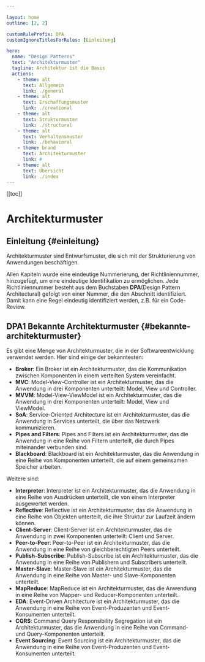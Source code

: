 ```yaml
---

layout: home
outline: [2, 2]

customRulePrefix: DPA
customIgnoreTitlesForRules: [Einleitung]

hero:
  name: "Design Patterns"
  text: "Architekturmuster"
  tagline: Architektur ist die Basis
  actions:
    - theme: alt
      text: Allgemein
      link: ./general
    - theme: alt
      text: Erschaffungsmuster
      link: ./creational
    - theme: alt
      text: Strukturmuster
      link: ./structural
    - theme: alt
      text: Verhaltensmuster
      link: ./behavioral
    - theme: brand
      text: Architekturmuster
      link: #
    - theme: alt
      text: Übersicht
      link: ./index
---
```


[[toc]]
<br>

# Architekturmuster

## Einleitung {#einleitung}

Architekturmuster sind Entwurfsmuster, die sich mit der Strukturierung von Anwendungen beschäftigen.

Allen Kapiteln wurde eine eindeutige Nummerierung, der Richtliniennummer, hinzugefügt, um eine eindeutige Identifikation zu ermöglichen.
Jede Richtliniennummer besteht aus dem Buchstaben **DPA**(Design Pattern Architectural) gefolgt von einer Nummer, die den Abschnitt identifiziert. Damit kann eine Regel eindeutig identifiziert werden, z.B. für ein Code-Review.

## DPA1 Bekannte Architekturmuster {#bekannte-architekturmuster}

Es gibt eine Menge von Architekturmuster, die in der Softwareentwicklung verwendet werden. Hier sind einige der bekanntesten:

- **Broker**: Ein Broker ist ein Architekturmuster, das die Kommunikation zwischen Komponenten in einem verteilten System vereinfacht.
- **MVC**: Model-View-Controller ist ein Architekturmuster, das die Anwendung in drei Komponenten unterteilt: Model, View und Controller.
- **MVVM**: Model-View-ViewModel ist ein Architekturmuster, das die Anwendung in drei Komponenten unterteilt: Model, View und ViewModel.
- **SoA**: Service-Oriented Architecture ist ein Architekturmuster, das die Anwendung in Services unterteilt, die über das Netzwerk kommunizieren.
- **Pipes and Filters**: Pipes and Filters ist ein Architekturmuster, das die Anwendung in eine Reihe von Filtern unterteilt, die durch Pipes miteinander verbunden sind.
- **Blackboard**: Blackboard ist ein Architekturmuster, das die Anwendung in eine Reihe von Komponenten unterteilt, die auf einem gemeinsamen Speicher arbeiten.

Weitere sind:

- **Interpreter**: Interpreter ist ein Architekturmuster, das die Anwendung in eine Reihe von Ausdrücken unterteilt, die von einem Interpreter ausgewertet werden.
- **Reflective**: Reflective ist ein Architekturmuster, das die Anwendung in eine Reihe von Objekten unterteilt, die ihre Struktur zur Laufzeit ändern können.
- **Client-Server**: Client-Server ist ein Architekturmuster, das die Anwendung in zwei Komponenten unterteilt: Client und Server.
- **Peer-to-Peer**: Peer-to-Peer ist ein Architekturmuster, das die Anwendung in eine Reihe von gleichberechtigten Peers unterteilt.
- **Publish-Subscribe**: Publish-Subscribe ist ein Architekturmuster, das die Anwendung in eine Reihe von Publishern und Subscribers unterteilt.
- **Master-Slave**: Master-Slave ist ein Architekturmuster, das die Anwendung in eine Reihe von Master- und Slave-Komponenten unterteilt.
- **MapReduce**: MapReduce ist ein Architekturmuster, das die Anwendung in eine Reihe von Mapper- und Reducer-Komponenten unterteilt.
- **EDA**: Event-Driven Architecture ist ein Architekturmuster, das die Anwendung in eine Reihe von Event-Produzenten und Event-Konsumenten unterteilt.
- **CQRS**: Command Query Responsibility Segregation ist ein Architekturmuster, das die Anwendung in eine Reihe von Command- und Query-Komponenten unterteilt.
- **Event Sourcing**: Event Sourcing ist ein Architekturmuster, das die Anwendung in eine Reihe von Event-Produzenten und Event-Konsumenten unterteilt.